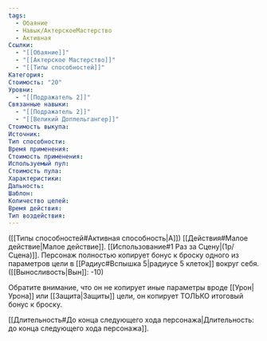 ```yaml
---
tags:
  - Обаяние
  - Навык/АктерскоеМастерство
  - Активная
Ссылки:
  - "[[Обаяние]]"
  - "[[Актерское Мастерство]]"
  - "[[Типы способностей]]"
Категория: 
Стоимость: "20"
Уровни:
  - "[[Подражатель 2]]"
Связанные навыки:
  - "[[Подражатель 2]]"
  - "[[Великий Доппельгангер]]"
Стоимость выкупа:
Источник:
Тип способности:
Время применения:
Стоимость применения:
Используемый пул:
Стоимость пула:
Характеристики:
Дальность:
Шаблон:
Количество целей:
Время действия:
Тип воздействия:
---
```

([[Типы способностей#Активная способность|А]]) [[Действия#Малое действие|Малое действие]]. [[Использование#1 Раз за Сцену|(1р/Сцена)]]. 
Персонаж полностью копирует бонус к броску одного из параметров  цели в [[Радиус#Вспышка 5|радиусе 5 клеток]] вокруг себя. ([[Выносливость|Вын]]: -10)

Обратите внимание, что он не копирует иные параметры вроде [[Урон|Урона]] или [[Защита|Защиты]] цели, он копирует ТОЛЬКО итоговый бонус к броску. 

[[Длительность#До конца следующего хода персонажа|Длительность: до конца следующего хода персонажа]].